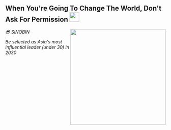 <h2> When You're Going To Change The World, Don't Ask For Permission <img src = "https://github.com/youngbin03/youngbin03/assets/87307678/61462583-c296-44fe-9972-e67eb50a153d" width="30"> </h2>

<img align='right' src = "https://github.com/youngbin03/youngbin03/assets/87307678/172b633e-5378-42f8-ba40-823df4772f60" width="300"> 
<p><em> 😎 SINOBIN 

Be selected as Asia's most influential leader (under 30) in 2030 </em></p>

